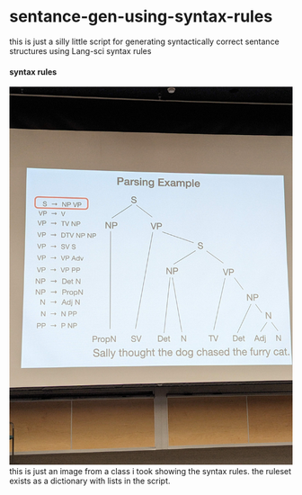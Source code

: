 # sentance-gen-using-syntax-rules
 this is just a silly little script for generating syntactically correct sentance structures using Lang-sci syntax rules

#### syntax rules
![image of the syntaxe rules and how they can generate a sentance](https://github.com/EliaszSO/sentance-gen-using-syntax-rules/blob/main/Lecture-Reference.jpg)
this is just an image from a  class i took showing the syntax rules. the ruleset exists as a dictionary with lists in the script.
